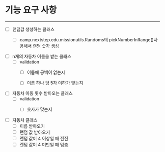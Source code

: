 
# 기능 요구 사항

----
- [ ] 랜덤값 생성하는 클래스
    - [ ] camp.nextstep.edu.missionutils.Randoms의 pickNumberInRange()사용해서 랜덤 숫자 생성


- [ ] n개의 자동차 이름을 받는 클래스
    - [ ] validation
        - [ ] 이름에 공백이 없는지
        - [ ] 이름 하나 당 5자 이하가 맞는지
      

- [ ] 자동차 이동 횟수 받아오는 클래스
    - [ ] validation
        - [ ] 숫자가 맞는지

     
- [ ] 자동차 클래스
    - [ ] 이름 받아오기
    - [ ] 랜덤 값 받아오기
    - [ ] 랜덤 값이 4 이상일 때 전진
    - [ ] 랜덤 값이 4 미만일 때 멈춤
